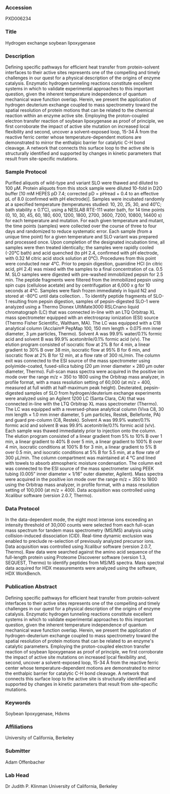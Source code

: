 ### Accession
PXD006234

### Title
Hydrogen exchange soybean lipoxygenase

### Description
Defining specific pathways for efficient heat transfer from protein-solvent interfaces to their active sites represents one of the compelling and timely challenges in our quest for a physical description of the origins of enzyme catalysis. Enzymatic hydrogen tunneling reactions constitute excellent systems in which to validate experimental approaches to this important question, given the inherent temperature independence of quantum mechanical wave function overlap. Herein, we present the application of hydrogen deuterium exchange coupled to mass spectrometry toward the spatial resolution of protein motions that can be related to the chemical reaction within an enzyme active site. Employing the proton-coupled electron transfer reaction of soybean lipoxygenase as proof of principle, we first corroborate the impact of active site mutation on increased local flexibility and second, uncover a solvent-exposed loop, 15-34 Å from the reactive ferric center whose temperature-dependent motions are demonstrated to mirror the enthalpic barrier for catalytic C-H bond cleavage. A network that connects this surface loop to the active site is structurally identified and supported by changes in kinetic parameters that result from site-specific mutations.

### Sample Protocol
Purified aliquots of wild-type and variant SLO were thawed and diluted to 100 µM. Protein aliquots from this stock sample were diluted 10-fold in D2O buffer [10 mM HEPES pD 7.4; corrected pD = pHread + 0.4 to an effective pL of 8.0 (confirmed with pH electrode)]. Samples were incubated randomly at a specified temperature (temperatures studied: 10, 20, 25, 30, and 40˚C; bath stability ± 0.1˚C), using a NESLAB RTE-111 water bath, for 14 time points (0, 10, 30, 45, 60, 180, 600, 1200, 1800, 2700, 3600, 7200, 10800, 14400 s) for each temperature and mutation. For each given temperature and mutant, the time points (samples) were collected over the course of three to four days and randomized to reduce systematic error. Each sample (from a unique time point) for a given temperature and SLO variant was prepared and processed once. Upon completion of the designated incubation time, all samples were then treated identically; the samples were rapidly cooled (-20°C bath) and acid quenched (to pH 2.4, confirmed with pH electrode, with 0.32 M citric acid stock solution at 0°C). Procedures from this point were conducted near 4°C. Prior to pepsin digestion, guanidine HCl (in citric acid, pH 2.4) was mixed with the samples to a final concentration of ca. 0.5 M.  SLO samples were digested with pre-washed immobilized pepsin for 2.5 min. The peptide fragments were filtered from the immobilized pepsin using spin cups (cellulose acetate) and by centrifugation at 6,000 x g for 10 seconds at 4°C. Samples were flash frozen immediately in liquid N2 and stored at -80°C until data collection. .  To identify peptide fragments of SLO-1 resulting from pepsin digestion, samples of pepsin-digested SLO-1 were analyzed using a Thermo Dionex UltiMate3000 RSLCnano liquid chromatograph (LC) that was connected in-line with an LTQ Orbitrap XL mass spectrometer equipped with an electrospray ionization (ESI) source (Thermo Fisher Scientific, Waltham, MA).  The LC was equipped with a C18 analytical column (Acclaim® PepMap 100, 150 mm length × 0.075 mm inner diameter, 3 µm particles, Thermo).  Solvent A was 99.9% water/0.1% formic acid and solvent B was 99.9% acetonitrile/0.1% formic acid (v/v).  The elution program consisted of isocratic flow at 2% B for 4 min, a linear gradient to 30% B over 38 min, isocratic flow at 95% B for 6 min, and isocratic flow at 2% B for 12 min, at a flow rate of 300 nL/min.  The column exit was connected to the ESI source of the mass spectrometer using polyimide-coated, fused-silica tubing (20 µm inner diameter × 280 µm outer diameter, Thermo).  Full-scan mass spectra were acquired in the positive ion mode over the range m/z = 350 to 1800 using the Orbitrap mass analyzer, in profile format, with a mass resolution setting of 60,000 (at m/z = 400, measured at full width at half-maximum peak height). Deuterated, pepsin-digested samples of SLO from hydrogen/deuterium exchange experiments were analyzed using an Agilent 1200 LC (Santa Clara, CA) that was connected in-line with the LTQ Orbitrap XL mass spectrometer (Thermo).  The LC was equipped with a reversed-phase analytical column (Viva C8, 30 mm length × 1.0 mm inner diameter, 5 µm particles, Restek, Bellefonte, PA) and guard pre-column (C8, Restek).  Solvent A was 99.9% water/0.1% formic acid and solvent B was 99.9% acetonitrile/0.1% formic acid (v/v).  Each sample was thawed immediately prior to injection onto the column.  The elution program consisted of a linear gradient from 5% to 10% B over 1 min, a linear gradient to 40% B over 5 min, a linear gradient to 100% B over 4 min, isocratic conditions at 100% B for 3 min, a linear gradient to 5% B over 0.5 min, and isocratic conditions at 5% B for 5.5 min, at a flow rate of 300 µL/min.  The column compartment was maintained at 4 °C and lined with towels to absorb atmospheric moisture condensation.  The column exit was connected to the ESI source of the mass spectrometer using PEEK tubing (0.005” inner diameter × 1/16” outer diameter, Agilent).  Mass spectra were acquired in the positive ion mode over the range m/z = 350 to 1800 using the Orbitrap mass analyzer, in profile format, with a mass resolution setting of 100,000 (at m/z = 400).  Data acquisition was controlled using Xcalibur software (version 2.0.7, Thermo).

### Data Protocol
In the data-dependent mode, the eight most intense ions exceeding an intensity threshold of 30,000 counts were selected from each full-scan mass spectrum for tandem mass spectrometry (MS/MS) analysis using collision-induced dissociation (CID).  Real-time dynamic exclusion was enabled to preclude re-selection of previously analyzed precursor ions.  Data acquisition was controlled using Xcalibur software (version 2.0.7, Thermo).  Raw data were searched against the amino acid sequence of the full-length protein using Proteome Discoverer software (version 1.3, SEQUEST, Thermo) to identify peptides from MS/MS spectra. Mass spectral data acquired for HDX measurements were analyzed using the software, HDX WorkBench.

### Publication Abstract
Defining specific pathways for efficient heat transfer from protein-solvent interfaces to their active sites represents one of the compelling and timely challenges in our quest for a physical description of the origins of enzyme catalysis. Enzymatic hydrogen tunneling reactions constitute excellent systems in which to validate experimental approaches to this important question, given the inherent temperature independence of quantum mechanical wave function overlap. Herein, we present the application of hydrogen-deuterium exchange coupled to mass spectrometry toward the spatial resolution of protein motions that can be related to an enzyme's catalytic parameters. Employing the proton-coupled electron transfer reaction of soybean lipoxygenase as proof of principle, we first corroborate the impact of active site mutations on increased local flexibility and, second, uncover a solvent-exposed loop, 15-34 &#xc5; from the reactive ferric center whose temperature-dependent motions are demonstrated to mirror the enthalpic barrier for catalytic C-H bond cleavage. A network that connects this surface loop to the active site is structurally identified and supported by changes in kinetic parameters that result from site-specific mutations.

### Keywords
Soybean lipoxygenase, Hdxms

### Affiliations
University of California, Berkeley

### Submitter
Adam Offenbacher

### Lab Head
Dr Judith P. Klinman
University of California, Berkeley



